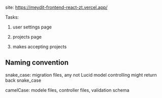 site:
https://meydit-frontend-react-zt.vercel.app/


Tasks:
1. user settings page

2. projects page

3. makes accepting projects

## Naming convention
snake_case:
    migration files, any not Lucid model controlling might return back snake_case

camelCase:
    modele files, controller files, validation schema